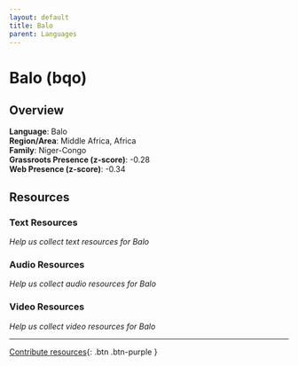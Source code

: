 ```yaml
---
layout: default
title: Balo
parent: Languages
---
```


# Balo (bqo)

## Overview

**Language**: Balo  
**Region/Area**: Middle Africa, Africa  
**Family**: Niger-Congo  
**Grassroots Presence (z-score)**: -0.28  
**Web Presence (z-score)**: -0.34  

## Resources

### Text Resources
*Help us collect text resources for Balo*

### Audio Resources
*Help us collect audio resources for Balo*

### Video Resources
*Help us collect video resources for Balo*

---

[Contribute resources](https://forms.office.com/e/1SfLJx3u1r){: .btn .btn-purple }
